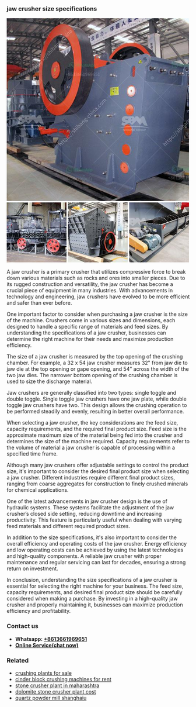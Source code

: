 <h3>jaw crusher size specifications</h3><img src='1703042117.jpg' alt=''><p>A jaw crusher is a primary crusher that utilizes compressive force to break down various materials such as rocks and ores into smaller pieces. Due to its rugged construction and versatility, the jaw crusher has become a crucial piece of equipment in many industries. With advancements in technology and engineering, jaw crushers have evolved to be more efficient and safer than ever before.</p><p>One important factor to consider when purchasing a jaw crusher is the size of the machine. Crushers come in various sizes and dimensions, each designed to handle a specific range of materials and feed sizes. By understanding the specifications of a jaw crusher, businesses can determine the right machine for their needs and maximize production efficiency.</p><p>The size of a jaw crusher is measured by the top opening of the crushing chamber. For example, a 32 x 54 jaw crusher measures 32" from jaw die to jaw die at the top opening or gape opening, and 54” across the width of the two jaw dies. The narrower bottom opening of the crushing chamber is used to size the discharge material.</p><p>Jaw crushers are generally classified into two types: single toggle and double toggle. Single toggle jaw crushers have one jaw plate, while double toggle jaw crushers have two. This design allows the crushing operation to be performed steadily and evenly, resulting in better overall performance.</p><p>When selecting a jaw crusher, the key considerations are the feed size, capacity requirements, and the required final product size. Feed size is the approximate maximum size of the material being fed into the crusher and determines the size of the machine required. Capacity requirements refer to the volume of material a jaw crusher is capable of processing within a specified time frame.</p><p>Although many jaw crushers offer adjustable settings to control the product size, it's important to consider the desired final product size when selecting a jaw crusher. Different industries require different final product sizes, ranging from coarse aggregates for construction to finely crushed minerals for chemical applications.</p><p>One of the latest advancements in jaw crusher design is the use of hydraulic systems. These systems facilitate the adjustment of the jaw crusher’s closed side setting, reducing downtime and increasing productivity. This feature is particularly useful when dealing with varying feed materials and different required product sizes.</p><p>In addition to the size specifications, it's also important to consider the overall efficiency and operating costs of the jaw crusher. Energy efficiency and low operating costs can be achieved by using the latest technologies and high-quality components. A reliable jaw crusher with proper maintenance and regular servicing can last for decades, ensuring a strong return on investment.</p><p>In conclusion, understanding the size specifications of a jaw crusher is essential for selecting the right machine for your business. The feed size, capacity requirements, and desired final product size should be carefully considered when making a purchase. By investing in a high-quality jaw crusher and properly maintaining it, businesses can maximize production efficiency and profitability.</p><h3>Contact us</h3><ul><li><strong>Whatsapp:&nbsp;<a href="https://wa.me/8613661969651">+8613661969651</a></strong></li><li><a href="https://swt.shibang-china.com/?git&amp;zhl&amp;jaw crusher size specifications"><strong>Online Service(chat now)</strong></a></li></ul><h3>Related</h3><ul><li><a href='crushing plants for sale.md'>crushing plants for sale</a></li><li><a href='cinder block crushing machines for rent.md'>cinder block crushing machines for rent</a></li><li><a href='stone crusher plant in maharashtra.md'>stone crusher plant in maharashtra</a></li><li><a href='dolomite stone crusher plant cost.md'>dolomite stone crusher plant cost</a></li><li><a href='quartz powder mill shanghaiu.md'>quartz powder mill shanghaiu</a></li></ul>